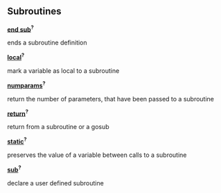 ## Subroutines

[**end sub**]()<sup>**?**</sup>

ends a subroutine definition

[**local**]()<sup>**?**</sup>

mark a variable as local to a subroutine

[**numparams**]()<sup>**?**</sup>

return the number of parameters, that have been passed to a subroutine

[**return**]()<sup>**?**</sup>

return from a subroutine or a gosub

[**static**]()<sup>**?**</sup>

preserves the value of a variable between calls to a subroutine

[**sub**]()<sup>**?**</sup>

declare a user defined subroutine
